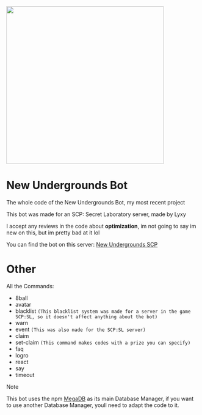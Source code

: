 <img src="https://media.discordapp.net/attachments/1205380222518820884/1287977261508591707/image.png?ex=66f381cc&is=66f2304c&hm=2da97816a8cc3569520a386951cf1e33540f79dc63da3b6d25c05867211c815e&=&format=webp&quality=lossless&width=840&height=671" witdh=412 height=412 >

# New Undergrounds Bot
The whole code of the New Undergrounds Bot, my most recent project

This bot was made for an SCP: Secret Laboratory server, made by Lyxy

I accept any reviews in the code about **optimization**, im not going to say im new on this, but im pretty bad at it lol

You can find the bot on this server: [New Undergrounds SCP](https://discord.gg/wYsduG5xde)


# Other
All the Commands:
- 8ball
- avatar
- blacklist `(This blacklist system was made for a server in the game SCP:SL, so it doesn't affect anything about the bot)`
- warn
- event `(This was also made for the SCP:SL server)`
- claim 
- set-claim `(This command makes codes with a prize you can specify)`
- faq
- logro
- react
- say
- timeout

> [!NOTE]
> This bot uses the npm [MegaDB](https://www.npmjs.com/package/megadb) as its main Database Manager, if you want to use another Database Manager, youll need to adapt the code to it.
